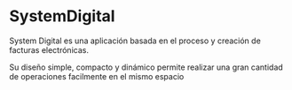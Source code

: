 # SystemDigital
System Digital es una aplicación basada en el proceso y creación de facturas electrónicas.

Su diseño simple, compacto y dinámico permite realizar una gran cantidad de operaciones facilmente en el mismo espacio
